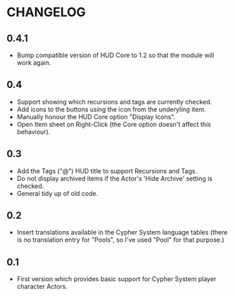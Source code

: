 # CHANGELOG

## 0.4.1

- Bump compatible version of HUD Core to 1.2 so that the module will work again.

## 0.4

- Support showing which recursions and tags are currently checked.
- Add icons to the buttons using the icon from the underyling item.
- Manually honour the HUD Core option "Display Icons".
- Open Item sheet on Right-Click (the Core option doesn't affect this behaviour).

## 0.3

- Add the Tags ("@") HUD title to support Recursions and Tags.
- Do not display archived items if the Actor's 'Hide Archive' setting is checked.
- General tidy up of old code.

## 0.2

- Insert translations available in the Cypher System language tables (there is no translation entry for "Pools", so I've used "Pool" for that purpose.)

## 0.1

- First version which provides basic support for Cypher System player character Actors.